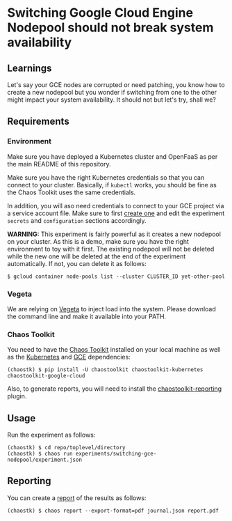 # Switching Google Cloud Engine Nodepool should not break system availability

## Learnings

Let's say your GCE nodes are corrupted or need patching, you know how to
create a new nodepool but you wonder if switching from one to the other might
impact your system availability. It should not but let's try, shall we?

## Requirements

### Environment

Make sure you have deployed a Kubernetes cluster and OpenFaaS as per the
main README of this repository.

Make sure you have the right Kubernetes credentials so that you can connect
to your cluster. Basically, if `kubectl` works, you should be fine as the Chaos
Toolkit uses the same credentials.

In addition, you will aso need credentials to connect to your GCE project via 
a service account file. Make sure to first [create one][createsa] and edit the
experiment `secrets` and `configuration` sections accordingly.

[createsa]: https://developers.google.com/api-client-library/python/auth/service-accounts#creatinganaccount

**WARNING:** This experiment is fairly powerful as it creates a new nodepool
on your cluster. As this is a demo, make sure you have the right environment
to toy with it first. The existing nodepool will not be deleted while the new
one will be deleted at the end of the experiment automatically. If not, you can
delete it as follows:

```
$ gcloud container node-pools list --cluster CLUSTER_ID yet-other-pool
```

### Vegeta

We are relying on [Vegeta][vegeta] to inject load into the system. Please
download the command line and make it available into your PATH.

[vegeta]: https://github.com/tsenart/vegeta

### Chaos Toolkit

You need to have the [Chaos Toolkit][chaostoolkit] installed on your local
machine as well as the [Kubernetes][chaostoolkitk8s] and [GCE][chaostoolkitgce]
dependencies:

```
(chaostk) $ pip install -U chaostoolkit chaostoolkit-kubernetes chaostoolkit-google-cloud
```

[chaostoolkit]: http://chaostoolkit.org/reference/usage/install/
[chaostoolkitk8s]: https://github.com/chaostoolkit/chaostoolkit-kubernetes
[chaostoolkitgce]: https://github.com/chaostoolkit-incubator/chaostoolkit-google-cloud

Also, to generate reports, you will need to install the
[chaostoolkit-reporting][chaostoolkitreporting] plugin.

## Usage

Run the experiment as follows:

```
(chaostk) $ cd repo/toplevel/directory
(chaostk) $ chaos run experiments/switching-gce-nodepool/experiment.json
```

## Reporting

You can create a [report][chaostoolkitreporting] of the results as follows:

```
(chaostk) $ chaos report --export-format=pdf journal.json report.pdf
```

[chaostoolkitreporting]: https://github.com/chaostoolkit/chaostoolkit-reporting